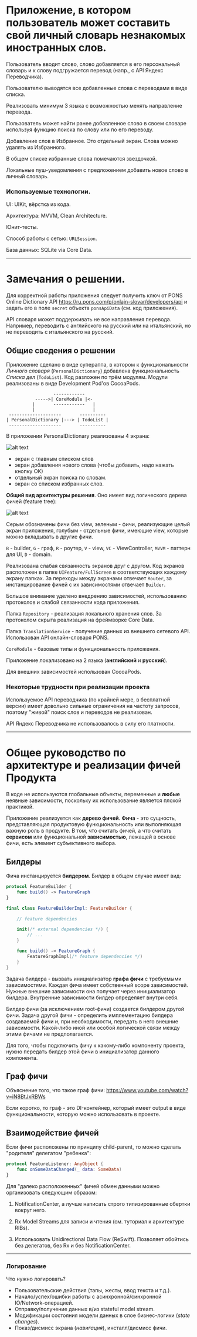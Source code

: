 # Приложение, в котором пользователь может составить свой личный словарь незнакомых иностранных слов.

Пользователь вводит слово, слово добавляется в его персональный словарь и к слову подгружается перевод (напр., с API Яндекс Переводчика).

Пользователю выводятся все добавленные слова с переводами в виде списка.

Реализовать минимум 3 языка с возможностью менять направление перевода.

Пользователь может найти ранее добавленное слово в своем словаре используя функцию поиска по слову или по его переводу.

Добавление слов в Избранное. Это отдельный экран. Слова можно удалять из Избранного.

В общем списке избранные слова помечаются звездочкой.

Локальные пуш-уведомления с предложением добавить новое слово в личный словарь.

### Используемые технологии.

UI: UIKit, вёрстка из кода.

Архитектура: MVVM, Clean Architecture.

Юнит-тесты.

Способ работы с сетью: `URLSession`.

База данных: SQLite via Core Data.

---

# Замечания о решении.

Для корректной работы приложения следует получить ключ от PONS Online Dictionary API https://ru.pons.com/p/onlajn-slovar/developers/api и задать его в поле `secret` объекта `ponsApiData` (см. код приложения).

API словаря может поддерживать не все направления перевода. Например, переводить с английского на русский или на итальянский, но не переводить с итальянского на русский.

## Общие сведения о решении

Приложение сделано в виде супераппа, в котором к функциональности _Личного словаря_ (`PersonalDictionary`) добавлена функциональность _Списка дел_ (`TodoList`). Код разложен по трём модулям. Модули реализованы в виде Development Pod'ов CocoaPods.

```
                  ------------
           ----->| CoreModule |<-
          |       ------------   |
          |                      |
 --------------------       ----------
| PersonalDictionary |---> | TodoList |
 --------------------       ----------

```

В приложении PersonalDictionary реализованы 4 экрана:

![alt text](appscreens.png "")

* экран с главным списком слов
* экран добавления нового слова (чтобы добавить, надо нажать кнопку ОК)
* отдельный экран поиска по словам.
* экран со списком избранных слов.


__Общий вид архитектуры решения__. Оно имеет вид логического дерева фичей (feature tree):

![alt text](pers-dict-arch.png "")

Серым обозначены фичи без view, зеленым - фичи, реализующие целый экран приложения, голубым - отдельные фичи, имеющие view, которые можно вкладывать в другие фичи.

`B` - builder, `G` - граф, `R` - роутер, `V` - view, `VC` - ViewController, `MVVM` - паттерн для UI, `D` - domain.  

Реализована слабая связанность экранов друг с другом. Код экранов расположен в папке `UIFeature/FullScreen` в соответствующих каждому экрану папках. За переходы между экранами отвечает `Router`, за инстанцирование фичей с их зависимостями отвечает `Builder`. 

Большое внимание уделено внедрению зависимостей, использованию протоколов и слабой связанности кода приложения.

Папка `Repository` - реализация локального хранения слов. За протоколом скрыта реализация на фреймворке Core Data.

Папка `TranslationService` - получение данных из внешнего сетевого API. Использован API онлайн-словаря PONS.

`CoreModule` - базовые типы и функциональность приложения.

Приложение локализовано на 2 языка (__английский__ и __русский__).

Для внешних зависимостей использован CocoaPods.

### Некоторые трудности при реализации проекта

Используемое API переводчика (по крайней мере, в бесплатной версии) имеет довольно сильные ограничения на частоту запросов, поэтому "живой" поиск слов и переводов не реализован.

API Яндекс Переводчика не использовалось в силу его платности.

---

# Общее руководство по архитектуре и реализации фичей Продукта

В коде не используются глобальные объекты, переменные и __любые__ неявные зависимости, поскольку их использование является плохой практикой.

Приложение реализуется как __дерево фичей__. __Фича__ - это сущность, представляющая продуктовую функциональность или выполняющая важную роль в продукте. В том, что считать фичей, а что считать __сервисом__ или функциональной __зависимостью__, лежащей в основе фичи, есть элемент субъективного выбора.

## Билдеры

Фича инстанцируется __билдером__. Билдер в общем случае имеет вид:

```swift
protocol FeatureBuilder {
    func build() -> FeatureGraph
}

final class FeatureBuilderImpl: FeatureBuilder {

    // feature dependencies

    init(/* external dependencies */) {
        // ...
    }

    func build() -> FeatureGraph {
        FeatureGraphImpl(/* feature dependencies */)
    }
}
```

Задача билдера - вызвать инициализатор __графа фичи__ с требуемыми зависимостями. Каждая фича имеет собственный scope зависимостей. Нужные внешние зависимости она получает через инициализатор билдера. Внутренние зависимости билдер определяет внутри себя.

Билдер фичи (за исключением root-фичи) создается билдером другой фичи. Задача другой фичи - определить имплементацию билдера создаваемой фичи и, при необходимости, передать в него внешние зависимости. Какой-либо иной или особой логической связи между этими фичами не предполагается.

Для того, чтобы подключить фичу к какому-либо компоненту проекта, нужно передать билдер этой фичи в инициализатор данного компонента. 

## Граф фичи

Объяснение того, что такое граф фичи: https://www.youtube.com/watch?v=iN8BtJxRBWs

Если коротко, то граф - это DI-контейнер, который имеет output в виде функциональности, которую можно использовать в проекте.

## Взаимодействие фичей

Если фичи расположены по принципу child-parent, то можно сделать "родителя" делегатом "ребенка":

```swift
protocol FeatureListener: AnyObject {
    func onSomeDataChanged(_ data: SomeData)
}
```

Для "далеко расположенных" фичей обмен данными можно организовать следующим образом:

1) NotificationCenter, а лучше написать строго типизированные обертки вокруг него.

2) Rx Model Streams для записи и чтения (см. туториал к архитектуре RIBs).

3) Использовать Unidirectional Data Flow (ReSwift). Позволяет обойтись без делегатов, без Rx и без NotificationCenter.

---

### Логирование

Что нужно логировать?

* Пользовательские действия (тапы, жесты, ввод текста и т.д.).
* Начало/успех/ошибки работы с асинхронной/синхронной IO/Network-операцией.
* Отправку/получение данных в/из stateful model stream.
* Модификации состояния модели данных в слое бизнес-логики (_state changes_).
* Показ/дисмисс экрана (_навигация_), инсталл/дисмисс фичи.

